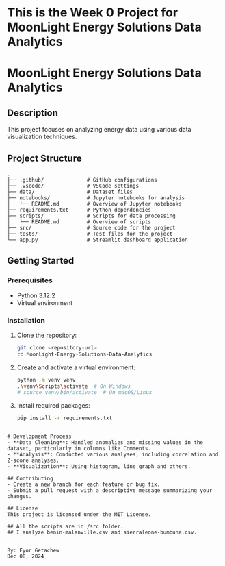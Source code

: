 # This is the Week 0 Project for MoonLight Energy Solutions Data Analytics

# MoonLight Energy Solutions Data Analytics

## Description
This project focuses on analyzing energy data using various data visualization techniques.

## Project Structure
```
.
├── .github/              # GitHub configurations
├── .vscode/              # VSCode settings
├── data/                 # Dataset files
├── notebooks/            # Jupyter notebooks for analysis
│   └── README.md         # Overview of Jupyter notebooks
├── requirements.txt      # Python dependencies
├── scripts/              # Scripts for data processing
│   └── README.md         # Overview of scripts
├── src/                  # Source code for the project
├── tests/                # Test files for the project
└── app.py                # Streamlit dashboard application
```

## Getting Started

### Prerequisites
- Python 3.12.2
- Virtual environment

### Installation
1. Clone the repository:
   ```bash
   git clone <repository-url>
   cd MoonLight-Energy-Solutions-Data-Analytics
   ```

2. Create and activate a virtual environment:
   ```bash
   python -m venv venv
   .\venv\Scripts\activate  # On Windows
   # source venv/bin/activate  # On macOS/Linux
   ```

3. Install required packages:
   ```bash
   pip install -r requirements.txt
   ```
```

# Development Process
- **Data Cleaning**: Handled anomalies and missing values in the dataset, particularly in columns like Comments.
- **Analysis**: Conducted various analyses, including correlation and Z-score analyses.
- **Visualization**: Using histogram, line graph and others.

## Contributing
- Create a new branch for each feature or bug fix.
- Submit a pull request with a descriptive message summarizing your changes.

## License
This project is licensed under the MIT License.

## All the scripts are in /src folder.
## I analyze benin-malanville.csv and sierraleone-bumbuna.csv.


By: Eyor Getachew
Dec 08, 2024